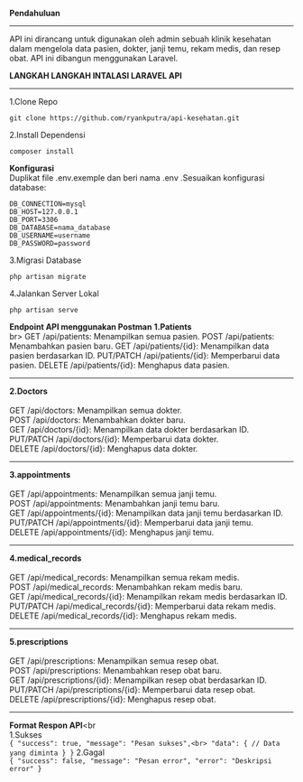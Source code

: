 <b>Pendahuluan</b><br><hr>
API ini dirancang untuk digunakan oleh admin sebuah klinik kesehatan dalam mengelola data pasien, dokter, janji temu, rekam medis, dan resep obat. API ini dibangun menggunakan Laravel.

<b>LANGKAH LANGKAH INTALASI LARAVEL API</b><br><hr>
1.Clone Repo
```
git clone https://github.com/ryankputra/api-kesehatan.git
```
2.Install Dependensi
```
composer install
```
<b>Konfigurasi</b><br>
Duplikat file .env.exemple dan beri nama .env .Sesuaikan konfigurasi database:
```
DB_CONNECTION=mysql
DB_HOST=127.0.0.1
DB_PORT=3306
DB_DATABASE=nama_database
DB_USERNAME=username
DB_PASSWORD=password
```
3.Migrasi Database
```
php artisan migrate
```
4.Jalankan Server Lokal
```
php artisan serve
```
<b>Endpoint API menggunakan Postman</b>
<b>1.Patients</b><br>br>
    GET /api/patients: Menampilkan semua pasien.
    POST /api/patients: Menambahkan pasien baru.
    GET /api/patients/{id}: Menampilkan data pasien berdasarkan ID.
    PUT/PATCH /api/patients/{id}: Memperbarui data pasien.
    DELETE /api/patients/{id}: Menghapus data pasien.
    <hr>
<b>2.Doctors</b><br><br>
    GET /api/doctors: Menampilkan semua dokter.<br>
    POST /api/doctors: Menambahkan dokter baru.<br>
    GET /api/doctors/{id}: Menampilkan data dokter berdasarkan ID.<br>
    PUT/PATCH /api/doctors/{id}: Memperbarui data dokter.<br>
    DELETE /api/doctors/{id}: Menghapus data dokter.<br>
    <hr>
  <b>3.appointments</b><br><br>
    GET /api/appointments: Menampilkan semua janji temu.<br>
    POST /api/appointments: Menambahkan janji temu baru.<br>
    GET /api/appointments/{id}: Menampilkan data janji temu berdasarkan ID.<br>
    PUT/PATCH /api/appointments/{id}: Memperbarui data janji temu.<br>
    DELETE /api/appointments/{id}: Menghapus janji temu.<br>
    <hr>
    <b>4.medical_records</b><br><br>
    GET /api/medical_records: Menampilkan semua rekam medis.<br>
    POST /api/medical_records: Menambahkan rekam medis baru.<br>
    GET /api/medical_records/{id}: Menampilkan rekam medis berdasarkan ID.<br>
    PUT/PATCH /api/medical_records/{id}: Memperbarui data rekam medis.<br>
    DELETE /api/medical_records/{id}: Menghapus rekam medis.<br>
    <hr>
    <b>5.prescriptions</b><br><br>
    GET /api/prescriptions: Menampilkan semua resep obat.<br>
    POST /api/prescriptions: Menambahkan resep obat baru.<br>
    GET /api/prescriptions/{id}: Menampilkan resep obat berdasarkan ID.<br>
    PUT/PATCH /api/prescriptions/{id}: Memperbarui data resep obat.<br>
    DELETE /api/prescriptions/{id}: Menghapus resep obat.<br>
    <hr>
    <b>Format Respon API</b><br<br>
     1.Sukses<br>
     ```
            {
                "success": true,
                "message": "Pesan sukses",<br>
                "data": {
                // Data yang diminta
              }
            }
    ```
    2.Gagal<br>
    ```
            {
              "success": false,
              "message": "Pesan error",
              "error": "Deskripsi error"
            }
    ```

    
        
        
